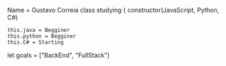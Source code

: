 
Name = Gustavo Correia
class studying {
    constructor(JavaScript, Python, C#)
    
    this.java = Begginer
    this.python = Begginer
    this.C# = Starting
    
    
let goals = ["BackEnd", "FullStack"]




